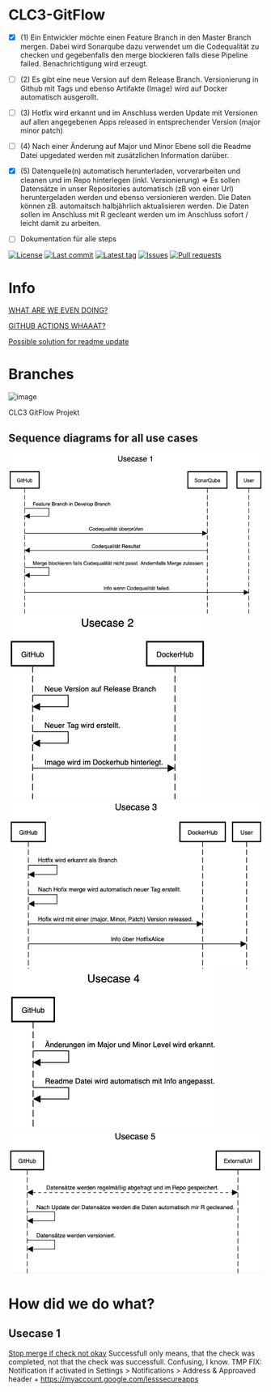 # CLC3-GitFlow

 - [x] (1) Ein Entwickler möchte einen Feature Branch in den Master Branch mergen. Dabei wird Sonarqube dazu verwendet um die Codequalität zu checken und gegebenfalls den merge blockieren falls diese Pipeline failed. Benachrichtigung wird erzeugt.
  - [ ] (2) Es gibt eine neue Version auf dem Release Branch. Versionierung in Github mit Tags und ebenso Artifakte (Image) wird auf Docker automatisch ausgerollt.
  - [ ] (3) Hotfix wird erkannt und im Anschluss werden Update mit Versionen auf allen angegebenen Apps released in entsprechender Version (major minor patch)
  - [ ] (4) Nach einer Änderung auf Major und Minor Ebene soll die Readme Datei upgedated werden mit zusätzlichen Information darüber. 
  - [x] (5) Datenquelle(n) automatisch herunterladen, vorverarbeiten und cleanen und im Repo hinterlegen (inkl. Versionierung) => Es sollen Datensätze in unser Repositories automatisch (zB von einer Url) heruntergeladen werden und ebenso versionieren werden. Die Daten können zB. automaitsch halbjährlich aktualisieren werden. Die Daten sollen im Anschluss mit R gecleant werden um im Anschluss sofort / leicht damit zu arbeiten.
- [ ] Dokumentation für alle steps


[![License](https://img.shields.io/github/license/CLC3-GitFlow/CLC3-GitFlow.svg?style=flat-square)](LICENSE)
[![Last commit](https://img.shields.io/github/last-commit/CLC3-GitFlow/CLC3-GitFlow.svg?style=flat-square)](https://github.com/CLC3-GitFlow/CLC3-GitFlow/commits)
[![Latest tag](https://img.shields.io/github/tag/CLC3-GitFlow/CLC3-GitFlow.svg?style=flat-square)](https://github.com/CLC3-GitFlow/CLC3-GitFlow/releases)
[![Issues](https://img.shields.io/github/issues/CLC3-GitFlow/CLC3-GitFlow.svg?style=flat-square)](https://github.com/CLC3-GitFlow/CLC3-GitFlow/issues)
[![Pull requests](https://img.shields.io/github/issues-pr/CLC3-GitFlow/CLC3-GitFlow.svg?style=flat-square)](https://github.com/CLC3-GitFlow/CLC3-GitFlow/pulls)

# Info

[WHAT ARE WE EVEN DOING?](https://docs.google.com/spreadsheets/d/1TND9vrQhHt1GK2RZ2cM7CNtNGox4a7Rkn2qamFMTSvg/edit#gid=0)

[GITHUB ACTIONS WHAAAT?](https://docs.github.com/en/actions/learn-github-actions)

[Possible solution for readme update](https://github.community/t/possible-to-commit-files-after-workflow-runs/17824)

# Branches

![image](https://user-images.githubusercontent.com/68330032/145993696-b4797f1a-3d4f-470d-afe6-9f5fecbfe24c.png)


CLC3 GitFlow Projekt


## Sequence diagrams for all use cases

![Usecase1](Usecases/Usecase1.png)
![Usecase2](Usecases/Usecase2.png)
![Usecase3](Usecases/Usecase3.png)
![Usecase4](Usecases/Usecase4.png)
![Usecase5](Usecases/Usecase5.png)

# How did we do what?

## Usecase 1
[Stop merge if check not okay](https://stackoverflow.com/questions/58654530/how-to-auto-reject-a-pull-request-if-tests-are-failing-github-actions)
Successfull only means, that the check was completed, not that the check was successfull. Confusing, I know.
TMP FIX: Notification if activated in Settings > Notifications > Address & Approaved header + https://myaccount.google.com/lesssecureapps
